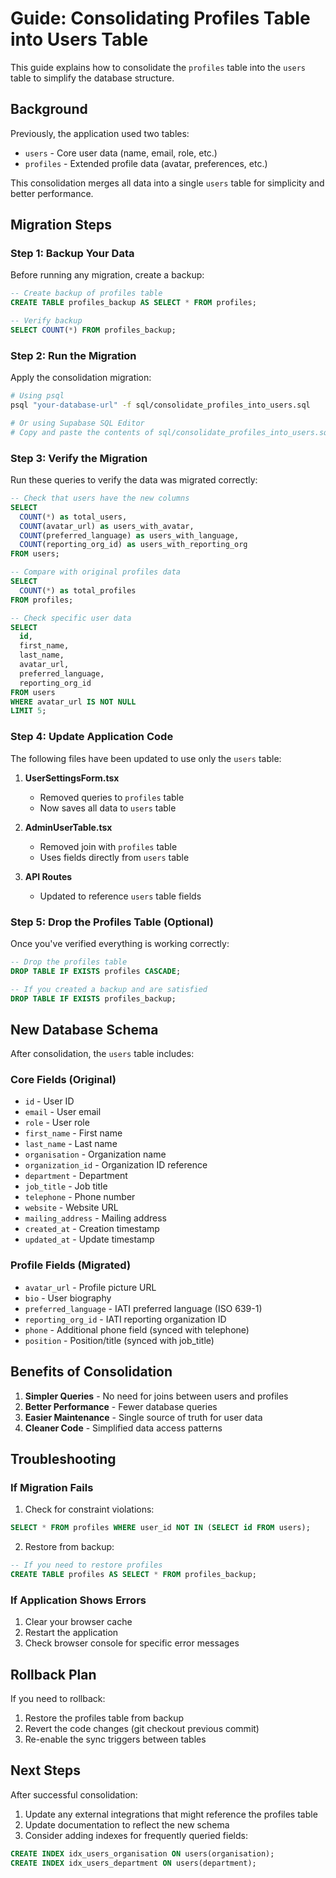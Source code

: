 # Guide: Consolidating Profiles Table into Users Table

This guide explains how to consolidate the `profiles` table into the `users` table to simplify the database structure.

## Background

Previously, the application used two tables:
- `users` - Core user data (name, email, role, etc.)
- `profiles` - Extended profile data (avatar, preferences, etc.)

This consolidation merges all data into a single `users` table for simplicity and better performance.

## Migration Steps

### Step 1: Backup Your Data

Before running any migration, create a backup:

```sql
-- Create backup of profiles table
CREATE TABLE profiles_backup AS SELECT * FROM profiles;

-- Verify backup
SELECT COUNT(*) FROM profiles_backup;
```

### Step 2: Run the Migration

Apply the consolidation migration:

```bash
# Using psql
psql "your-database-url" -f sql/consolidate_profiles_into_users.sql

# Or using Supabase SQL Editor
# Copy and paste the contents of sql/consolidate_profiles_into_users.sql
```

### Step 3: Verify the Migration

Run these queries to verify the data was migrated correctly:

```sql
-- Check that users have the new columns
SELECT 
  COUNT(*) as total_users,
  COUNT(avatar_url) as users_with_avatar,
  COUNT(preferred_language) as users_with_language,
  COUNT(reporting_org_id) as users_with_reporting_org
FROM users;

-- Compare with original profiles data
SELECT 
  COUNT(*) as total_profiles
FROM profiles;

-- Check specific user data
SELECT 
  id, 
  first_name, 
  last_name, 
  avatar_url, 
  preferred_language,
  reporting_org_id
FROM users 
WHERE avatar_url IS NOT NULL 
LIMIT 5;
```

### Step 4: Update Application Code

The following files have been updated to use only the `users` table:

1. **UserSettingsForm.tsx**
   - Removed queries to `profiles` table
   - Now saves all data to `users` table

2. **AdminUserTable.tsx**
   - Removed join with `profiles` table
   - Uses fields directly from `users` table

3. **API Routes**
   - Updated to reference `users` table fields

### Step 5: Drop the Profiles Table (Optional)

Once you've verified everything is working correctly:

```sql
-- Drop the profiles table
DROP TABLE IF EXISTS profiles CASCADE;

-- If you created a backup and are satisfied
DROP TABLE IF EXISTS profiles_backup;
```

## New Database Schema

After consolidation, the `users` table includes:

### Core Fields (Original)
- `id` - User ID
- `email` - User email
- `role` - User role
- `first_name` - First name
- `last_name` - Last name
- `organisation` - Organization name
- `organization_id` - Organization ID reference
- `department` - Department
- `job_title` - Job title
- `telephone` - Phone number
- `website` - Website URL
- `mailing_address` - Mailing address
- `created_at` - Creation timestamp
- `updated_at` - Update timestamp

### Profile Fields (Migrated)
- `avatar_url` - Profile picture URL
- `bio` - User biography
- `preferred_language` - IATI preferred language (ISO 639-1)
- `reporting_org_id` - IATI reporting organization ID
- `phone` - Additional phone field (synced with telephone)
- `position` - Position/title (synced with job_title)

## Benefits of Consolidation

1. **Simpler Queries** - No need for joins between users and profiles
2. **Better Performance** - Fewer database queries
3. **Easier Maintenance** - Single source of truth for user data
4. **Cleaner Code** - Simplified data access patterns

## Troubleshooting

### If Migration Fails

1. Check for constraint violations:
```sql
SELECT * FROM profiles WHERE user_id NOT IN (SELECT id FROM users);
```

2. Restore from backup:
```sql
-- If you need to restore profiles
CREATE TABLE profiles AS SELECT * FROM profiles_backup;
```

### If Application Shows Errors

1. Clear your browser cache
2. Restart the application
3. Check browser console for specific error messages

## Rollback Plan

If you need to rollback:

1. Restore the profiles table from backup
2. Revert the code changes (git checkout previous commit)
3. Re-enable the sync triggers between tables

## Next Steps

After successful consolidation:

1. Update any external integrations that might reference the profiles table
2. Update documentation to reflect the new schema
3. Consider adding indexes for frequently queried fields:

```sql
CREATE INDEX idx_users_organisation ON users(organisation);
CREATE INDEX idx_users_department ON users(department);
``` 
